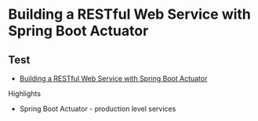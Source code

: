 # Building a RESTful Web Service with Spring Boot Actuator
## Test

* [Building a RESTful Web Service with Spring Boot Actuator](https://spring.io/guides/gs/actuator-service/)

Highlights
- Spring Boot Actuator - production level services